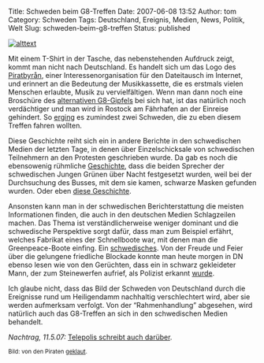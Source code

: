 Title: Schweden beim G8-Treffen
Date: 2007-06-08 13:52
Author: tom
Category: Schweden
Tags: Deutschland, Ereignis, Medien, News, Politik, Welt
Slug: schweden-beim-g8-treffen
Status: published

[![alttext](http://www.fiket.de/pic/piratkassett.png)](http://www.piratbyran.org/)

Mit einem T-Shirt in der Tasche, das nebenstehenden Aufdruck zeigt,
kommt man nicht nach Deutschland. Es handelt sich um das Logo des
[Piratbyrån](http://www.piratbyran.org/), einer Interessenorganisation
für den Dateitausch im Internet, und erinnert an die Bedeutung der
Musikkassette, die es erstmals vielen Menschen erlaubte, Musik zu
vervielfältigen. Wenn man dann noch eine Broschüre des [alternativen
G8-Gipfels](http://www.tagesschau.de/aktuell/meldungen/0,1185,OID6890936_REF1_NAV_BAB,00.html)
bei sich hat, ist das natürlich noch verdächtiger und man wird in
Rostock am Fährhafen an der Einreise gehindert. So
[erging](http://www.dn.se/DNet/jsp/polopoly.jsp?d=148&a=658763) es
zumindest zwei Schweden, die zu eben diesem Treffen fahren wollten.

Diese Geschichte reiht sich ein in andere Berichte in den schwedischen
Medien der letzten Tage, in denen über Einzelschicksale von schwedischen
Teilnehmern an den Protesten geschrieben wurde. Da gab es noch die
ebensowenig rühmliche
[Geschichte](http://www.dn.se/DNet/jsp/polopoly.jsp?a=658156), dass die
beiden Sprecher der schwedischen Jungen Grünen über Nacht festgesetzt
wurden, weil bei der Durchsuchung des Busses, mit dem sie kamen,
schwarze Masken gefunden wurden. Oder eben [diese
Geschichte](http://hansbaer.p1atin.de/?p=299).

Ansonsten kann man in der schwedischen Berichterstattung die meisten
Informationen finden, die auch in den deutschen Medien Schlagzeilen
machen. Das Thema ist verständlicherweise weniger dominant und die
schwedische Perspektive sorgt dafür, dass man zum Beispiel erfährt,
welches Fabrikat eines der Schnellboote war, mit denen man die
Greenpeace-Boote einfing. Ein
[schwedisches](http://www.dn.se/DNet/jsp/polopoly.jsp?a=658756). Von der
Freude und Feier über die gelungene friedliche Blockade konnte man heute
morgen in DN ebenso lesen wie von den Gerüchten, dass ein in schwarz
gekleideter Mann, der zum Steinewerfen aufrief, als Polizist erkannt
[wurde](http://www.dn.se/DNet/jsp/polopoly.jsp?a=658520).

Ich glaube nicht, dass das Bild der Schweden von Deutschland durch die
Ereignisse rund um Heiligendamm nachhaltig verschlechtert wird, aber sie
werden aufmerksam verfolgt. Von der “Rahmenhandlung” abgesehen, wird
natürlich auch das G8-Treffen an sich in den schwedischen Medien
behandelt.

*Nachtrag, 11.5.07:* [Telepolis schreibt auch
darüber](http://www.heise.de/tp/r4/artikel/25/25481/1.html).

<small>Bild: von den Piraten
[geklaut](http://www.piratbyran.org/?view=articles&id=82). </small>

